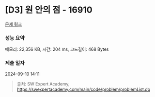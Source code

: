 # [D3] 원 안의 점 - 16910 

[문제 링크](https://swexpertacademy.com/main/code/problem/problemDetail.do?contestProbId=AYcllbDqUVgDFASR) 

### 성능 요약

메모리: 22,356 KB, 시간: 204 ms, 코드길이: 468 Bytes

### 제출 일자

2024-09-10 14:11



> 출처: SW Expert Academy, https://swexpertacademy.com/main/code/problem/problemList.do